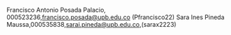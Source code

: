 Francisco Antonio Posada Palacio, 000523236,francisco.posada@upb.edu.co (Pfrancisco22) 
Sara Ines Pineda Maussa,000535838,sarai.pineda@upb.edu.co,(sarax2223)

